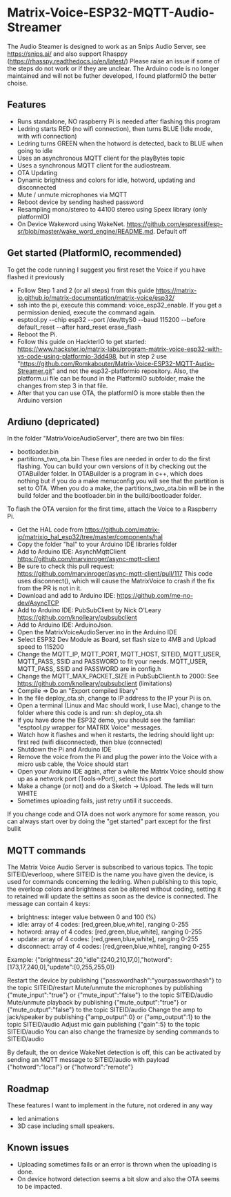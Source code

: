 # Matrix-Voice-ESP32-MQTT-Audio-Streamer

The Audio Steamer is designed to work as an Snips Audio Server, see https://snips.ai/ and also support Rhasppy (https://rhasspy.readthedocs.io/en/latest/)
Please raise an issue if some of the steps do not work or if they are unclear.
The Arduino code is no longer maintained and will not be futher developed, I found platformIO the better choise.

## Features

- Runs standalone, NO raspberry Pi is needed after flashing this program
- Ledring starts RED (no wifi connection), then turns BLUE (Idle mode, with wifi connection)
- Ledring turns GREEN when the hotword is detected, back to BLUE when going to idle
- Uses an asynchronous MQTT client for the playBytes topic
- Uses a synchronous MQTT client for the audiostream.
- OTA Updating
- Dynamic brightness and colors for idle, hotword, updating and disconnected
- Mute / unmute microphones via MQTT
- Reboot device by sending hashed password
- Resampling mono/stereo to 44100 stereo using Speex library (only platformIO)
- On Device Wakeword using WakeNet. https://github.com/espressif/esp-sr/blob/master/wake_word_engine/README.md. Default off

## Get started (PlatformIO, recommended)

To get the code running I suggest you first reset the Voice if you have flashed it previously

- Follow Step 1 and 2 (or all steps) from this guide https://matrix-io.github.io/matrix-documentation/matrix-voice/esp32/
- ssh into the pi, execute this command: voice_esp32_enable. If you get a permission denied, execute the command again. 
- esptool.py --chip esp32 --port /dev/ttyS0 --baud 115200 --before default_reset --after hard_reset erase_flash
- Reboot the Pi.
- Follow this guide on HackterIO to get started: https://www.hackster.io/matrix-labs/program-matrix-voice-esp32-with-vs-code-using-platformio-3dd498, but in step 2 use "https://github.com/Romkabouter/Matrix-Voice-ESP32-MQTT-Audio-Streamer.git" and not the esp32-platformio repository. Also, the platform.ui file can be found in the PlatformIO subfolder, make the changes from step 3 in that file.
- After that you can use OTA, the platformIO is more stable then the Arduino version

## Ardiuno (depricated)

In the folder "MatrixVoiceAudioServer", there are two bin files:
- bootloader.bin
- partitions_two_ota.bin
These files are needed in order to do the first flashing. You can build your own versions of it by checking out the OTABuilder folder.
In OTABuilder is a program in c++, which does nothing but if you do a make menuconfig you will see that the partition is set to OTA.
When you do a make, the partitions_two_ota.bin will be in the build folder and the bootloader.bin in the build/bootloader folder.

To flash the OTA version for the first time, attach the Voice to a Raspberry Pi. 
- Get the HAL code from https://github.com/matrix-io/matrixio_hal_esp32/tree/master/components/hal
- Copy the folder "hal" to your Arduino IDE libraries folder
- Add to Arduino IDE: AsynchMqttClient https://github.com/marvinroger/async-mqtt-client
- Be sure to check this pull request: https://github.com/marvinroger/async-mqtt-client/pull/117
  This code uses disconnect(), which will cause the MatrixVoice to crash if the fix from the PR is not in it.
- Download and add to Arduino IDE: https://github.com/me-no-dev/AsyncTCP
- Add to Arduino IDE: PubSubClient by Nick O'Leary https://github.com/knolleary/pubsubclient
- Add to Arduino IDE: ArduinoJson.
- Open the MatrixVoiceAudioServer.ino in the Arduino IDE
- Select ESP32 Dev Module as Board, set flash size to 4MB and Upload speed to 115200
- Change the MQTT_IP, MQTT_PORT, MQTT_HOST, SITEID, MQTT_USER, MQTT_PASS, SSID and PASSWORD to fit your needs. MQTT_USER, MQTT_PASS, SSID and PASSWORD are in config.h
- Change the MQTT_MAX_PACKET_SIZE in PubSubClient.h to 2000: See https://github.com/knolleary/pubsubclient (limitations)
- Compile => Do an "Export compiled libary"
- In the file deploy_ota.sh, change to IP address to the IP your Pi is on.
- Open a terminal (Linux and Mac should work, I use Mac), change to the folder where this code is and run: sh deploy_ota.sh
- If you have done the ESP32 demo, you should see the familiar: "esptool.py wrapper for MATRIX Voice" messages.
- Watch how it flashes and when it restarts, the ledring should light up: first red (wifi disconnected), then blue (connected)
- Shutdown the Pi and Arduino IDE
- Remove the voice from the Pi and plug the power into the Voice with a micro usb cable, the Voice should start
- Open your Arduino IDE again, after a while the Matrix Voice should show up as a network port (Tools->Port), select this port
- Make a change (or not) and do a Sketch -> Upload. The leds will turn WHITE
- Sometimes uploading fails, just retry untill it succeeds.

If you change code and OTA does not work anymore for some reason, you can always start over by doing the "get started" part except for the first bullit 

## MQTT commands

The Matrix Voice Audio Server is subscribed to various topics.
The topic SITEID/everloop, where SITEID is the name you have given the device, is used for commands concerning the ledring.
When publishing to this topic, the everloop colors and brightness can be altered without coding, setting it to retained will update the settins as soon as the device is connected.
The message can contain 4 keys:
 - brightness: integer value between 0 and 100 (%)
 - idle: array of 4 codes: [red,green,blue,white], ranging 0-255
 - hotword: array of 4 codes: [red,green,blue,white], ranging 0-255
 - update: array of 4 codes: [red,green,blue,white], ranging 0-255
 - disconnect: array of 4 codes: [red,green,blue,white], ranging 0-255

Example: {"brightness":20,"idle":[240,210,17,0],"hotword":[173,17,240,0],"update":[0,255,255,0]}

Restart the device by publishing {"passwordhash":"yourpasswordhash"} to the topic SITEID/restart 
Mute/unmute the microphones by publishing {"mute_input":"true"} or {"mute_input":"false"} to the topic SITEID/audio
Mute/unmute playback by publishing {"mute_output":"true"} or {"mute_output":"false"} to the topic SITEID/audio
Change the amp to jack/speaker by publishing {"amp_output":0} or {"amp_output":1} to the topic SITEID/audio
Adjust mic gain publishing {"gain":5} to the topic SITEID/audio
You can also change the framesize by sending commands to SITEID/audio

By default, the on device WakeNet detection is off, this can be activated by sending an MQTT message to SITEID/audio with payload {"hotword":"local"} or {"hotword":"remote"}

## Roadmap

These features I want to implement in the future, not ordered in any way
- led animations
- 3D case including small speakers.

## Known issues
- Uploading sometimes fails or an error is thrown when the uploading is done. 
- On device hotword detection seems a bit slow and also the OTA seems to be impacted.